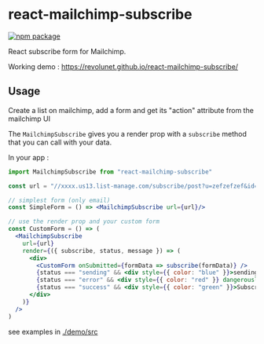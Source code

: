 # react-mailchimp-subscribe

[![npm package][npm-badge]][npm]

React subscribe form for Mailchimp.

Working demo : https://revolunet.github.io/react-mailchimp-subscribe/

## Usage

Create a list on mailchimp, add a form and get its "action" attribute from the mailchimp UI

The `MailchimpSubscribe` gives you a render prop with a `subscribe` method that you can call with your data.

In your app :

```jsx
import MailchimpSubscribe from "react-mailchimp-subscribe"

const url = "//xxxx.us13.list-manage.com/subscribe/post?u=zefzefzef&id=fnfgn";

// simplest form (only email)
const SimpleForm = () => <MailchimpSubscribe url={url}/>

// use the render prop and your custom form
const CustomForm = () => (
  <MailchimpSubscribe
    url={url}
    render={({ subscribe, status, message }) => (
      <div>
        <CustomForm onSubmitted={formData => subscribe(formData)} />
        {status === "sending" && <div style={{ color: "blue" }}>sending...</div>}
        {status === "error" && <div style={{ color: "red" }} dangerouslySetInnerHTML={{__html: message}}/>}
        {status === "success" && <div style={{ color: "green" }}>Subscribed !</div>}
      </div>
    )}
  />
)
```

see examples in [./demo/src](./demo/src)


[npm-badge]: https://img.shields.io/npm/v/react-mailchimp-subscribe.png?style=flat-square
[npm]: https://www.npmjs.org/package/react-mailchimp-subscribe

